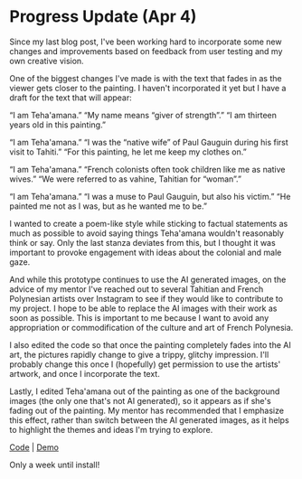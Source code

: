 # Progress Update (Apr 4)
Since my last blog post, I've been working hard to incorporate some new changes and improvements based on feedback from user testing and my own creative vision.

One of the biggest changes I've made is with the text that fades in as the viewer gets closer to the painting. I haven't incorporated it yet but I have a draft for the text that will appear:

“I am Teha'amana.”
“My name means “giver of strength”.”
“I am thirteen years old in this painting.”

“I am Teha'amana.”
“I was the “native wife” of Paul Gauguin during his first visit to Tahiti.”
“For this painting, he let me keep my clothes on.”

“I am Teha'amana.”
“French colonists often took children like me as native wives.”
“We were referred to as vahine, Tahitian for “woman”.”

“I am Teha'amana.”
“I was a muse to Paul Gauguin, but also his victim.”
“He painted me not as I was, but as he wanted me to be.”

I wanted to create a poem-like style while sticking to factual statements as much as possible to avoid saying things Teha'amana wouldn't reasonably think or say. Only the last stanza deviates from this, but I thought it was important to provoke engagement with ideas about the colonial and male gaze.

And while this prototype continues to use the AI generated images, on the advice of my mentor I've reached out to several Tahitian and French Polynesian artists over Instagram to see if they would like to contribute to my project. I hope to be able to replace the AI images with their work as soon as possible. This is important to me because I want to avoid any appropriation or commodification of the culture and art of French Polynesia.

I also edited the code so that once the painting completely fades into the AI art, the pictures rapidly change to give a trippy, glitchy impression. I'll probably change this once I (hopefully) get permission to use the artists' artwork, and once I incorporate the text.

Lastly, I edited Teha'amana out of the painting as one of the background images (the only one that's not AI generated), so it appears as if she's fading out of the painting. My mentor has recommended that I emphasize this effect, rather than switch between the AI generated images, as it helps to highlight the themes and ideas I'm trying to explore.

[Code](https://editor.p5js.org/taxicabguy/sketches/Bs07V2kGv) | [Demo](https://editor.p5js.org/taxicabguy/full/Bs07V2kGv)

Only a week until install!
